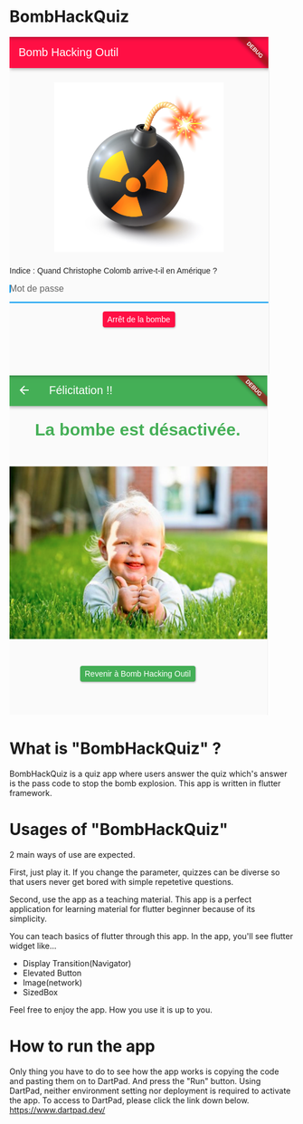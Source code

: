 # BombHackQuiz
![alt text](https://github.com/Koki-Chance/BombHackQuiz/blob/main/images/Screenshot%20from%202021-01-04%2021-44-43.png)
![alt text](https://github.com/Koki-Chance/BombHackQuiz/blob/main/images/Screenshot%20from%202021-01-04%2021-45-12.png)

# What is "BombHackQuiz" ?
BombHackQuiz is a quiz app where users answer the quiz which's answer is the pass code to stop the bomb explosion. This app is written in flutter framework.

# Usages of "BombHackQuiz"
2 main ways of use are expected. 

First, just play it. If you change the parameter, quizzes can be diverse so that users never get bored with simple repetetive questions. 

Second, use the app as a teaching material. This app is a perfect application for learning material for flutter beginner because of its simplicity. 

You can teach basics of flutter through this app. 
In the app, you'll see flutter widget like...
- Display Transition(Navigator)
- Elevated Button
- Image(network)
- SizedBox

Feel free to enjoy the app. How you use it is up to you.

# How to run the app
Only thing you have to do to see how the app works is copying the code and pasting them on to DartPad. And press the "Run" button. Using DartPad, neither environment setting nor deployment is required to activate the app.
To access to DartPad, please click the link down below. 
https://www.dartpad.dev/



